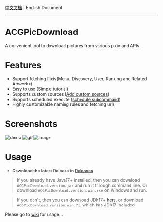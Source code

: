 [中文文档](https://github.com/zxzxy/ACGPicDownload/blob/master/README.md) | English Document

------------------

# ACGPicDownload

A convenient tool to download pictures from various pixiv and APIs.

# Features

- Support fetching Pixiv(Menu, Discovery, User, Ranking and Related Artworks)
- Easy to use ([Simple tutorial](https://github.com/zxzxy/ACGPicDownload/wiki/How-to-use#to-be-more-specific))
- Supports custom sources ([Add custom sources](https://github.com/zxzxy/ACGPicDownload/wiki/Add-custom-sources))
- Supports scheduled
  execute ([schedule subcommand](https://github.com/zxzxy/ACGPicDownload/wiki/How-to-use#subcommand-schedule))
- Highly customizable naming rules and fetching urls

# Screenshots

![demo](https://github.com/user-attachments/assets/26091bfd-c9ec-47a0-9e62-21d39f9fc667)
![gif](https://user-images.githubusercontent.com/73475219/206824795-d3332057-41e5-4271-abdd-446a02a9db3c.gif)
![image](https://user-images.githubusercontent.com/73475219/206455033-dc49237b-b8f1-4a39-bfa5-3f64b6f71fb1.png)

# Usage

- Download the latest Release in [Releases](https://github.com/zxzxy/ACGPicDownload/releases)

> If you already have Java17+ installed, then you can download `ACGPicDownload.version.jar` and run it through command
> line. Or
> download `ACGPicDownload.version.win.exe` on Windows and run.

> If you don't, then you can download JDK17+ [here](https://adoptium.net/en-US/temurin/archive), or
> download `ACGPicDownload.version.win.7z`, which has JDK17 included


Please go to [wiki](https://github.com/zxzxy/ACGPicDownload/wiki) for usage...
